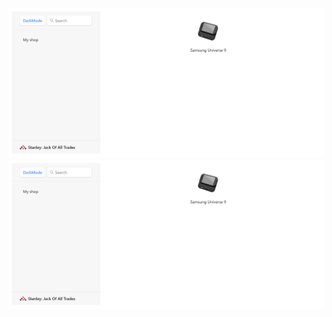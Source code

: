 ![alt text](https://github.com/Stanleynjoroge/React1/blob/PaginationList/Screenshot%202024-02-02%20175603.png)
![alt text](https://github.com/Stanleynjoroge/React1/blob/PaginationList/Screenshot%202024-02-02%20175603.png)
